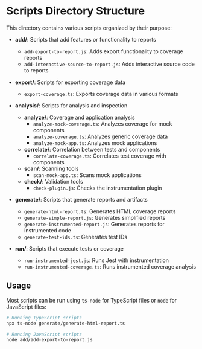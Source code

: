# Scripts Directory Structure

This directory contains various scripts organized by their purpose:

- **add/**: Scripts that add features or functionality to reports
  - `add-export-to-report.js`: Adds export functionality to coverage reports
  - `add-interactive-source-to-report.js`: Adds interactive source code to reports

- **export/**: Scripts for exporting coverage data
  - `export-coverage.ts`: Exports coverage data in various formats

- **analysis/**: Scripts for analysis and inspection
  - **analyze/**: Coverage and application analysis
    - `analyze-mock-coverage.ts`: Analyzes coverage for mock components
    - `analyze-coverage.ts`: Analyzes generic coverage data
    - `analyze-mock-app.ts`: Analyzes mock applications
  - **correlate/**: Correlation between tests and components
    - `correlate-coverage.ts`: Correlates test coverage with components
  - **scan/**: Scanning tools
    - `scan-mock-app.ts`: Scans mock applications
  - **check/**: Validation tools
    - `check-plugin.js`: Checks the instrumentation plugin

- **generate/**: Scripts that generate reports and artifacts
  - `generate-html-report.ts`: Generates HTML coverage reports
  - `generate-simple-report.js`: Generates simplified reports
  - `generate-instrumented-report.js`: Generates reports for instrumented code
  - `generate-test-ids.ts`: Generates test IDs

- **run/**: Scripts that execute tests or coverage
  - `run-instrumented-jest.js`: Runs Jest with instrumentation
  - `run-instrumented-coverage.ts`: Runs instrumented coverage analysis

## Usage

Most scripts can be run using `ts-node` for TypeScript files or `node` for JavaScript files:

```bash
# Running TypeScript scripts
npx ts-node generate/generate-html-report.ts

# Running JavaScript scripts
node add/add-export-to-report.js
```
